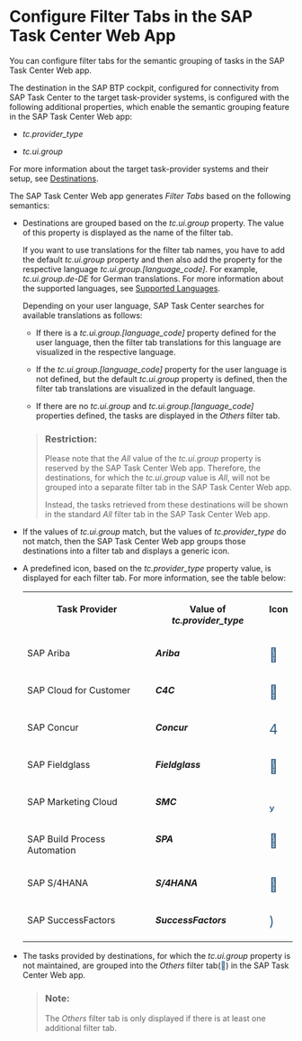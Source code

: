 <!-- loio53157da9e7ed498ea6b30298bf7d5213 -->

<link rel="stylesheet" type="text/css" href="../css/sap-icons.css"/>

# Configure Filter Tabs in the SAP Task Center Web App

You can configure filter tabs for the semantic grouping of tasks in the SAP Task Center Web app.

The destination in the SAP BTP cockpit, configured for connectivity from SAP Task Center to the target task-provider systems, is configured with the following additional properties, which enable the semantic grouping feature in the SAP Task Center Web app:

-   *tc.provider\_type*

-   *tc.ui.group*


For more information about the target task-provider systems and their setup, see [Destinations](destinations-3470733.md).

The SAP Task Center Web app generates *Filter Tabs* based on the following semantics:

-   Destinations are grouped based on the *tc.ui.group* property. The value of this property is displayed as the name of the filter tab.

    If you want to use translations for the filter tab names, you have to add the default *tc.ui.group* property and then also add the property for the respective language *tc.ui.group.\[language\_code\]*. For example, *tc.ui.group.de-DE* for German translations. For more information about the supported languages, see [Supported Languages](../10-what-is/supported-languages-c66c693.md).

    Depending on your user language, SAP Task Center searches for available translations as follows:

    -   If there is a *tc.ui.group.\[language\_code\]* property defined for the user language, then the filter tab translations for this language are visualized in the respective language.

    -   If the *tc.ui.group.\[language\_code\]* property for the user language is not defined, but the default *tc.ui.group* property is defined, then the filter tab translations are visualized in the default language.

    -   If there are no *tc.ui.group* and *tc.ui.group.\[language\_code\]* properties defined, the tasks are displayed in the *Others* filter tab.


    > ### Restriction:  
    > Please note that the *All* value of the *tc.ui.group* property is reserved by the SAP Task Center Web app. Therefore, the destinations, for which the *tc.ui.group* value is *All*, will not be grouped into a separate filter tab in the SAP Task Center Web app.
    > 
    > Instead, the tasks retrieved from these destinations will be shown in the standard *All* filter tab in the SAP Task Center Web app.

-   If the values of *tc.ui.group* match, but the values of *tc.provider\_type* do not match, then the SAP Task Center Web app groups those destinations into a filter tab and displays a generic icon.

-   A predefined icon, based on the *tc.provider\_type* property value, is displayed for each filter tab. For more information, see the table below:


    <table>
    <tr>
    <th valign="top">

    Task Provider


    
    </th>
    <th valign="top">

    Value of *tc.provider\_type*


    
    </th>
    <th valign="top">

    Icon


    
    </th>
    </tr>
    <tr>
    <td valign="top">

    SAP Ariba


    
    </td>
    <td valign="top">

    ***Ariba***


    
    </td>
    <td valign="top">

    <span style="font-size:24px;line-height: 28px;"><span style="color:#346187;"><span class="SAP-icons"></span></span></span>


    
    </td>
    </tr>
    <tr>
    <td valign="top">

    SAP Cloud for Customer


    
    </td>
    <td valign="top">

    ***C4C***


    
    </td>
    <td valign="top">

    <span style="font-size:24px;line-height: 28px;"><span style="color:#346187;"><span class="SAP-icons"></span></span></span>


    
    </td>
    </tr>
    <tr>
    <td valign="top">

    SAP Concur


    
    </td>
    <td valign="top">

    ***Concur***


    
    </td>
    <td valign="top">

    <span style="font-size:24px;line-height: 28px;"><span style="color:#346187;"><span class="SAP-icons"></span></span></span>


    
    </td>
    </tr>
    <tr>
    <td valign="top">

    SAP Fieldglass


    
    </td>
    <td valign="top">

    ***Fieldglass***


    
    </td>
    <td valign="top">

    <span style="font-size:24px;line-height: 28px;"><span style="color:#346187;"><span class="SAP-icons"></span></span></span>


    
    </td>
    </tr>
    <tr>
    <td valign="top">

    SAP Marketing Cloud


    
    </td>
    <td valign="top">

    ***SMC***


    
    </td>
    <td valign="top">

    <span style="font-size:24px;line-height: 28px;"><span style="color:#346187;"><span class="SAP-icons"></span></span></span>


    
    </td>
    </tr>
    <tr>
    <td valign="top">

    SAP Build Process Automation


    
    </td>
    <td valign="top">

    ***SPA***


    
    </td>
    <td valign="top">

    <span style="font-size:24px;line-height: 28px;"><span style="color:#346187;"><span class="SAP-icons"></span></span></span>


    
    </td>
    </tr>
    <tr>
    <td valign="top">

    SAP S/4HANA


    
    </td>
    <td valign="top">

    ***S/4HANA***


    
    </td>
    <td valign="top">

    <span style="font-size:24px;line-height: 28px;"><span style="color:#346187;"><span class="SAP-icons"></span></span></span>


    
    </td>
    </tr>
    <tr>
    <td valign="top">

    SAP SuccessFactors


    
    </td>
    <td valign="top">

    ***SuccessFactors***


    
    </td>
    <td valign="top">

    <span style="font-size:24px;line-height: 28px;"><span style="color:#346187;"><span class="SAP-icons"></span></span></span>


    
    </td>
    </tr>
    </table>
    
-   The tasks provided by destinations, for which the *tc.ui.group* property is not maintained, are grouped into the *Others* filter tab\(<span style="color:#346187;"><span class="SAP-icons"></span></span>\) in the SAP Task Center Web app.

    > ### Note:  
    > The *Others* filter tab is only displayed if there is at least one additional filter tab.



